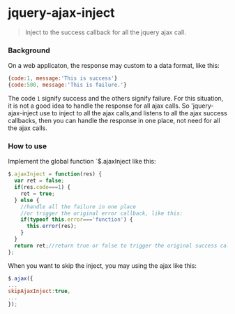 # jquery-ajax-inject

> Inject to the success callback for all the jquery ajax call.

### Background
On a web applicaton, the response may custom to a data format, like this:
```js
{code:1, message:'This is success'}
{code:500, message:'This is failure.'}
```
The code `1` signify success and the others signify failure.
For this situation, it is not a good idea to handle the response for all ajax calls.
So 'jquery-ajax-inject use to inject to all the ajax calls,and listens to all the ajax success callbacks, then you can handle the response in one place, not need for all the ajax calls.

### How to use
Implement the global function `$.ajaxInject like this:
```js
$.ajaxInject = function(res) {
  var ret = false;
  if(res.code===1) {
    ret = true;
  } else {
    //handle all the failure in one place
	//or trigger the original error callback, like this:
	if(typeof this.error==='function') {
	  this.error(res);
	}
  }
  return ret;//return true or false to trigger the original success callback or not.
};
```
When you want to skip the inject, you may using the ajax like this:
```js
$.ajax({
...
skipAjaxInject:true,
...
});
```
